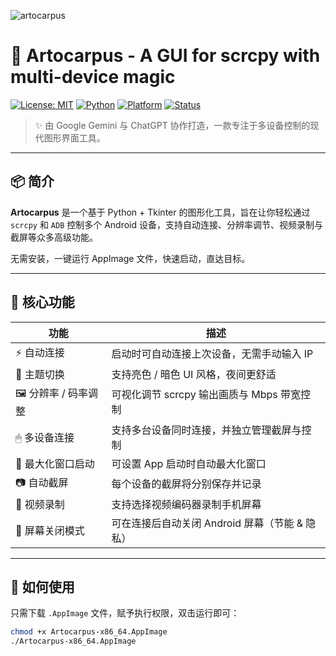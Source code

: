 ![artocarpus](https://github.com/user-attachments/assets/290bbf63-14cd-4c6b-92a7-b8d732462ecc)



# 🌿 Artocarpus - A GUI for scrcpy with multi-device magic

[![License: MIT](https://img.shields.io/badge/License-MIT-green.svg)](LICENSE)
[![Python](https://img.shields.io/badge/Python-3.x-blue.svg)](https://www.python.org/)
[![Platform](https://img.shields.io/badge/Platform-Linux--AppImage-important)](#)
[![Status](https://img.shields.io/badge/Status-Active-brightgreen)](#)

> ✨ 由 Google Gemini 与 ChatGPT 协作打造，一款专注于多设备控制的现代图形界面工具。

---

## 📦 简介

**Artocarpus** 是一个基于 Python + Tkinter 的图形化工具，旨在让你轻松通过 `scrcpy` 和 `ADB` 控制多个 Android 设备，支持自动连接、分辨率调节、视频录制与截屏等众多高级功能。

无需安装，一键运行 AppImage 文件，快速启动，直达目标。

---

## 🎯 核心功能

| 功能                 | 描述                                                                 |
|----------------------|----------------------------------------------------------------------|
| ⚡ 自动连接           | 启动时可自动连接上次设备，无需手动输入 IP                           |
| 🎨 主题切换           | 支持亮色 / 暗色 UI 风格，夜间更舒适                                 |
| 🖼 分辨率 / 码率调整  | 可视化调节 scrcpy 输出画质与 Mbps 带宽控制                          |
| 🖱 多设备连接         | 支持多台设备同时连接，并独立管理截屏与控制                         |
| 🔲 最大化窗口启动     | 可设置 App 启动时自动最大化窗口                                     |
| 📷 自动截屏           | 每个设备的截屏将分别保存并记录                                      |
| 🎥 视频录制           | 支持选择视频编码器录制手机屏幕                                     |
| 🌙 屏幕关闭模式       | 可在连接后自动关闭 Android 屏幕（节能 & 隐私）                      |

---

## 🚀 如何使用

只需下载 `.AppImage` 文件，赋予执行权限，双击运行即可：

```bash
chmod +x Artocarpus-x86_64.AppImage
./Artocarpus-x86_64.AppImage


